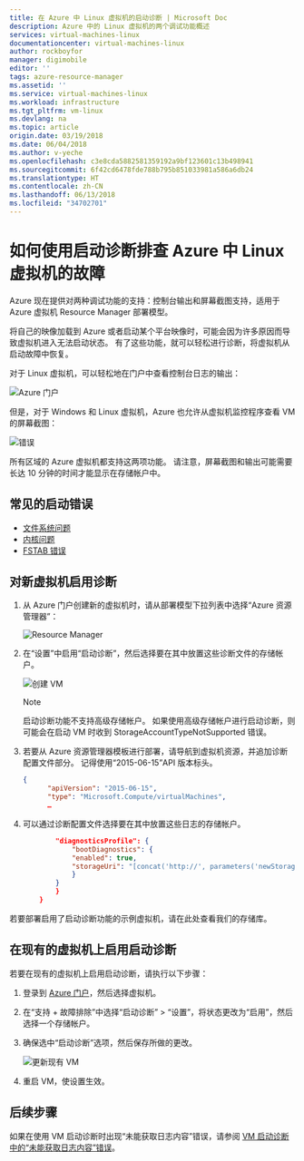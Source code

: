```yaml
---
title: 在 Azure 中 Linux 虚拟机的启动诊断 | Microsoft Doc
description: Azure 中的 Linux 虚拟机的两个调试功能概述
services: virtual-machines-linux
documentationcenter: virtual-machines-linux
author: rockboyfor
manager: digimobile
editor: ''
tags: azure-resource-manager
ms.assetid: ''
ms.service: virtual-machines-linux
ms.workload: infrastructure
ms.tgt_pltfrm: vm-linux
ms.devlang: na
ms.topic: article
origin.date: 03/19/2018
ms.date: 06/04/2018
ms.author: v-yeche
ms.openlocfilehash: c3e8cda5882581359192a9bf123601c13b498941
ms.sourcegitcommit: 6f42cd6478fde788b795b851033981a586a6db24
ms.translationtype: HT
ms.contentlocale: zh-CN
ms.lasthandoff: 06/13/2018
ms.locfileid: "34702701"
---
```

# <a name="how-to-use-boot-diagnostics-to-troubleshoot-linux-virtual-machines-in-azure"></a>如何使用启动诊断排查 Azure 中 Linux 虚拟机的故障

Azure 现在提供对两种调试功能的支持：控制台输出和屏幕截图支持，适用于 Azure 虚拟机 Resource Manager 部署模型。 

将自己的映像加载到 Azure 或者启动某个平台映像时，可能会因为许多原因而导致虚拟机进入无法启动状态。 有了这些功能，就可以轻松进行诊断，将虚拟机从启动故障中恢复。

对于 Linux 虚拟机，可以轻松地在门户中查看控制台日志的输出：

![Azure 门户](./media/boot-diagnostics/screenshot1.png)

但是，对于 Windows 和 Linux 虚拟机，Azure 也允许从虚拟机监控程序查看 VM 的屏幕截图：

![错误](./media/boot-diagnostics/screenshot2.png)

所有区域的 Azure 虚拟机都支持这两项功能。 请注意，屏幕截图和输出可能需要长达 10 分钟的时间才能显示在存储帐户中。

## <a name="common-boot-errors"></a>常见的启动错误

- [文件系统问题](https://support.microsoft.com/help/3213321/linux-recovery-cannot-ssh-to-linux-vm-due-to-file-system-errors-fsck) 
- [内核问题](https://support.microsoft.com/help/4091524/how-recovery-azure-linux-vm-from-kernel-related-boot-related-issues/) 
- [FSTAB 错误](https://support.microsoft.com/help/3206699/azure-linux-vm-cannot-start-because-of-fstab-errors)

## <a name="enable-diagnostics-on-a-new-virtual-machine"></a>对新虚拟机启用诊断
1. 从 Azure 门户创建新的虚拟机时，请从部署模型下拉列表中选择“Azure 资源管理器”：

    ![Resource Manager](./media/boot-diagnostics/screenshot3.jpg)

2. 在“设置”中启用“启动诊断”，然后选择要在其中放置这些诊断文件的存储帐户。

    ![创建 VM](./media/boot-diagnostics/create-storage-account.png)

    > [!NOTE]
    > 启动诊断功能不支持高级存储帐户。 如果使用高级存储帐户进行启动诊断，则可能会在启动 VM 时收到 StorageAccountTypeNotSupported 错误。 
    >
    > 

3. 若要从 Azure 资源管理器模板进行部署，请导航到虚拟机资源，并追加诊断配置文件部分。 记得使用“2015-06-15”API 版本标头。

    ```json
    {
          "apiVersion": "2015-06-15",
          "type": "Microsoft.Compute/virtualMachines",
          … 
    ```

4. 可以通过诊断配置文件选择要在其中放置这些日志的存储帐户。

    ```json
            "diagnosticsProfile": {
                "bootDiagnostics": {
                "enabled": true,
                "storageUri": "[concat('http://', parameters('newStorageAccountName'), '.blob.core.chinacloudapi.cn')]"
                }
            }
            }
        }
    ```

若要部署启用了启动诊断功能的示例虚拟机，请在此处查看我们的存储库。

## <a name="enable-boot-diagnostics-on-existing-virtual-machine"></a>在现有的虚拟机上启用启动诊断 

若要在现有的虚拟机上启用启动诊断，请执行以下步骤：

1. 登录到 [Azure 门户](https://portal.azure.cn)，然后选择虚拟机。
2. 在“支持 + 故障排除”中选择“启动诊断” > “设置”，将状态更改为“启用”，然后选择一个存储帐户。 
4. 确保选中“启动诊断”选项，然后保存所做的更改。

    ![更新现有 VM](./media/boot-diagnostics/enable-for-existing-vm.png)

3. 重启 VM，使设置生效。

## <a name="next-steps"></a>后续步骤

如果在使用 VM 启动诊断时出现“未能获取日志内容”错误，请参阅 [VM 启动诊断中的“未能获取日志内容”错误](https://support.microsoft.com/help/4094480/failed-to-get-contents-of-the-log-error-in-vm-boot-diagnostics-in-azur)。

<!-- Update_Description: update meta properties, add content of enable boot diagnostics -->
